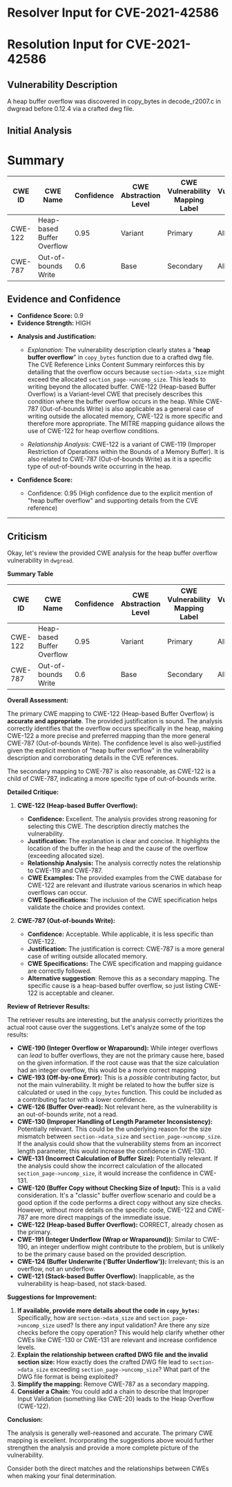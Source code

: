 # Resolver Input for CVE-2021-42586

# Resolution Input for CVE-2021-42586

## Vulnerability Description
A heap buffer overflow was discovered in copy_bytes in decode_r2007.c in dwgread before 0.12.4 via a crafted dwg file.

## Initial Analysis
# Summary
| CWE ID | CWE Name | Confidence | CWE Abstraction Level | CWE Vulnerability Mapping Label | CWE-Vulnerability Mapping Notes |
|---|---|---|---|---|---|
| CWE-122 | Heap-based Buffer Overflow | 0.95 | Variant | Primary | Allowed |
| CWE-787 | Out-of-bounds Write | 0.6 | Base | Secondary | Allowed |

## Evidence and Confidence

*   **Confidence Score:** 0.9
*   **Evidence Strength:** HIGH

- **Analysis and Justification:**  
  - *Explanation:* The vulnerability description clearly states a "**heap buffer overflow**" in `copy_bytes` function due to a crafted dwg file. The CVE Reference Links Content Summary reinforces this by detailing that the overflow occurs because `section->data_size` might exceed the allocated `section_page->uncomp_size`. This leads to writing beyond the allocated buffer. CWE-122 (Heap-based Buffer Overflow) is a Variant-level CWE that precisely describes this condition where the buffer overflow occurs in the heap. While CWE-787 (Out-of-bounds Write) is also applicable as a general case of writing outside the allocated memory, CWE-122 is more specific and therefore more appropriate. The MITRE mapping guidance allows the use of CWE-122 for heap overflow conditions.
  
  - *Relationship Analysis:* CWE-122 is a variant of CWE-119 (Improper Restriction of Operations within the Bounds of a Memory Buffer). It is also related to CWE-787 (Out-of-bounds Write) as it is a specific type of out-of-bounds write occurring in the heap.

- **Confidence Score:**  
  - Confidence: 0.95 (High confidence due to the explicit mention of "heap buffer overflow" and supporting details from the CVE reference)

---

## Criticism
Okay, let's review the provided CWE analysis for the heap buffer overflow vulnerability in `dwgread`.

**Summary Table**

| CWE ID | CWE Name | Confidence | CWE Abstraction Level | CWE Vulnerability Mapping Label | CWE-Vulnerability Mapping Notes |
|---|---|---|---|---|---|
| CWE-122 | Heap-based Buffer Overflow | 0.95 | Variant | Primary | Allowed |
| CWE-787 | Out-of-bounds Write | 0.6 | Base | Secondary | Allowed |

**Overall Assessment:**

The primary CWE mapping to CWE-122 (Heap-based Buffer Overflow) is **accurate and appropriate**. The provided justification is sound. The analysis correctly identifies that the overflow occurs specifically in the heap, making CWE-122 a more precise and preferred mapping than the more general CWE-787 (Out-of-bounds Write). The confidence level is also well-justified given the explicit mention of "heap buffer overflow" in the vulnerability description and corroborating details in the CVE references.

The secondary mapping to CWE-787 is also reasonable, as CWE-122 is a child of CWE-787, indicating a more specific type of out-of-bounds write.

**Detailed Critique:**

1.  **CWE-122 (Heap-based Buffer Overflow):**

    *   **Confidence:** Excellent. The analysis provides strong reasoning for selecting this CWE. The description directly matches the vulnerability.
    *   **Justification:** The explanation is clear and concise. It highlights the location of the buffer in the heap and the cause of the overflow (exceeding allocated size).
    *   **Relationship Analysis:** The analysis correctly notes the relationship to CWE-119 and CWE-787.
    *   **CWE Examples:** The provided examples from the CWE database for CWE-122 are relevant and illustrate various scenarios in which heap overflows can occur.
    *   **CWE Specifications:** The inclusion of the CWE specification helps validate the choice and provides context.

2.  **CWE-787 (Out-of-bounds Write):**

    *   **Confidence:** Acceptable. While applicable, it is less specific than CWE-122.
    *   **Justification:** The justification is correct: CWE-787 is a more general case of writing outside allocated memory.
    *   **CWE Specifications:** The CWE specification and mapping guidance are correctly followed.
    *   **Alternative suggestion**: Remove this as a secondary mapping. The specific cause is a heap-based buffer overflow, so just listing CWE-122 is acceptable and cleaner.

**Review of Retriever Results:**

The retriever results are interesting, but the analysis correctly prioritizes the actual root cause over the suggestions. Let's analyze some of the top results:

*   **CWE-190 (Integer Overflow or Wraparound):** While integer overflows can *lead* to buffer overflows, they are not the primary cause here, based on the given information. If the root cause was that the size calculation had an integer overflow, this would be a more correct mapping
*   **CWE-193 (Off-by-one Error):** This is a *possible* contributing factor, but not the main vulnerability. It might be related to how the buffer size is calculated or used in the `copy_bytes` function. This could be included as a contributing factor with a lower confidence.
*   **CWE-126 (Buffer Over-read):** Not relevant here, as the vulnerability is an out-of-bounds *write*, not a read.
*   **CWE-130 (Improper Handling of Length Parameter Inconsistency):** Potentially relevant. This could be the underlying reason for the size mismatch between `section->data_size` and `section_page->uncomp_size`. If the analysis could show that the vulnerability stems from an incorrect length parameter, this would increase the confidence in CWE-130.
*   **CWE-131 (Incorrect Calculation of Buffer Size):** Potentially relevant.  If the analysis could show the incorrect calculation of the allocated `section_page->uncomp_size`, it would increase the confidence in CWE-131.
*   **CWE-120 (Buffer Copy without Checking Size of Input):** This is a valid consideration. It's a "classic" buffer overflow scenario and could be a good option if the code performs a direct copy without any size checks. However, without more details on the specific code, CWE-122 and CWE-787 are more direct mappings of the immediate issue.
*   **CWE-122 (Heap-based Buffer Overflow):** CORRECT, already chosen as the primary.
*   **CWE-191 (Integer Underflow (Wrap or Wraparound)):** Similar to CWE-190, an integer underflow might contribute to the problem, but is unlikely to be the primary cause based on the provided description.
*   **CWE-124 (Buffer Underwrite ('Buffer Underflow')):** Irrelevant; this is an overflow, not an underflow.
*   **CWE-121 (Stack-based Buffer Overflow):** Inapplicable, as the vulnerability is heap-based, not stack-based.

**Suggestions for Improvement:**

1.  **If available, provide more details about the code in `copy_bytes`:** Specifically, how are `section->data_size` and `section_page->uncomp_size` used? Is there any input validation? Are there any size checks before the copy operation? This would help clarify whether other CWEs like CWE-130 or CWE-131 are relevant and increase confidence levels.
2.  **Explain the relationship between crafted DWG file and the invalid section size:** How exactly does the crafted DWG file lead to `section->data_size` exceeding `section_page->uncomp_size`? What part of the DWG file format is being exploited?
3.  **Simplify the mapping:** Remove CWE-787 as a secondary mapping.
4.  **Consider a Chain:** You could add a chain to describe that Improper Input Validation (something like CWE-20) leads to the Heap Overflow (CWE-122).

**Conclusion:**

The analysis is generally well-reasoned and accurate. The primary CWE mapping is excellent. Incorporating the suggestions above would further strengthen the analysis and provide a more complete picture of the vulnerability.

Consider both the direct matches and the relationships between CWEs
when making your final determination.
        